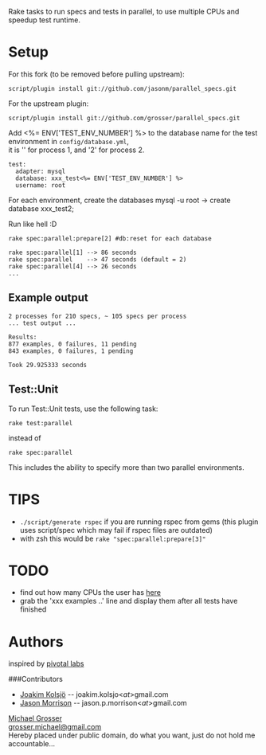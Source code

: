 Rake tasks to run specs and tests in parallel, to use multiple CPUs and speedup test runtime.

Setup
=====

For this fork (to be removed before pulling upstream):

    script/plugin install git://github.com/jasonm/parallel_specs.git

For the upstream plugin:

    script/plugin install git://github.com/grosser/parallel_specs.git

Add <%= ENV['TEST_ENV_NUMBER'] %> to the database name for the test environment in `config/database.yml`,  
it is '' for process 1, and '2' for process 2.

    test:
      adapter: mysql
      database: xxx_test<%= ENV['TEST_ENV_NUMBER'] %>
      username: root

For each environment, create the databases
    mysql -u root -> create database xxx_test2;

Run like hell :D  

    rake spec:parallel:prepare[2] #db:reset for each database

    rake spec:parallel[1] --> 86 seconds
    rake spec:parallel    --> 47 seconds (default = 2)
    rake spec:parallel[4] --> 26 seconds
    ...

Example output
--------------
    2 processes for 210 specs, ~ 105 specs per process
    ... test output ...

    Results:
    877 examples, 0 failures, 11 pending
    843 examples, 0 failures, 1 pending

    Took 29.925333 seconds

Test::Unit
----------

To run Test::Unit tests, use the following task:

    rake test:parallel

instead of

    rake spec:parallel

This includes the ability to specify more than two parallel environments.

TIPS
====
 - `./script/generate rspec` if you are running rspec from gems (this plugin uses script/spec which may fail if rspec files are outdated)
 - with zsh this would be `rake "spec:parallel:prepare[3]"`

TODO
====
 - find out how many CPUs the user has [here](http://stackoverflow.com/questions/891537/ruby-detect-number-of-cpus-installed)
 - grab the 'xxx examples ..' line and display them after all tests have finished

Authors
====
inspired by [pivotal labs](http://pivotallabs.com/users/miked/blog/articles/849-parallelize-your-rspec-suite)  

###Contributors
 - [Joakim Kolsjö](http://www.rubyblocks.se) -- joakim.kolsjo<$at$>gmail.com
 - [Jason Morrison](http://jayunit.net) -- jason.p.morrison<$at$>gmail.com

[Michael Grosser](http://pragmatig.wordpress.com)  
grosser.michael@gmail.com  
Hereby placed under public domain, do what you want, just do not hold me accountable...
